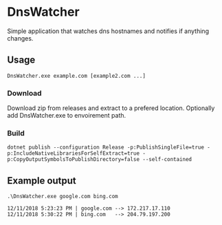 # DnsWatcher
Simple application that watches dns hostnames and notifies if anything changes. 

## Usage
`DnsWatcher.exe example.com [example2.com ...]`

### Download
Download zip from releases and extract to a prefered location. Optionally add DnsWatcher.exe to envoirement path.

### Build

    dotnet publish --configuration Release -p:PublishSingleFile=true -p:IncludeNativeLibrariesForSelfExtract=true -p:CopyOutputSymbolsToPublishDirectory=false --self-contained 

## Example output

    .\DnsWatcher.exe google.com bing.com
    
    12/11/2018 5:23:23 PM | google.com --> 172.217.17.110
    12/11/2018 5:30:22 PM | bing.com   --> 204.79.197.200
